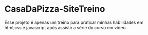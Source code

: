 # CasaDaPizza-SiteTreino
 Esse projeto é apenas um treino para praticar minhas habilidades em html,css e javascript após assistir a série do curso em vídeo
